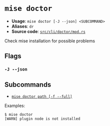 # `mise doctor`

- **Usage**: `mise doctor [-J --json] <SUBCOMMAND>`
- **Aliases**: `dr`
- **Source code**: [`src/cli/doctor/mod.rs`](https://github.com/jdx/mise/blob/main/src/cli/doctor/mod.rs)

Check mise installation for possible problems

## Flags

### `-J --json`

## Subcommands

- [`mise doctor path [-f --full]`](/cli/doctor/path.md)

Examples:

```
$ mise doctor
[WARN] plugin node is not installed
```
